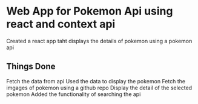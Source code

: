 # Web App for Pokemon Api using react and context api

Created a react app taht displays the details of pokemon using a pokemon api

## Things Done

Fetch the data from api
Used the data to display the pokemon
Fetch the imgages of pokemon using a github repo
Display the detail of the selected pokemon
Added the functionality of searching the api

